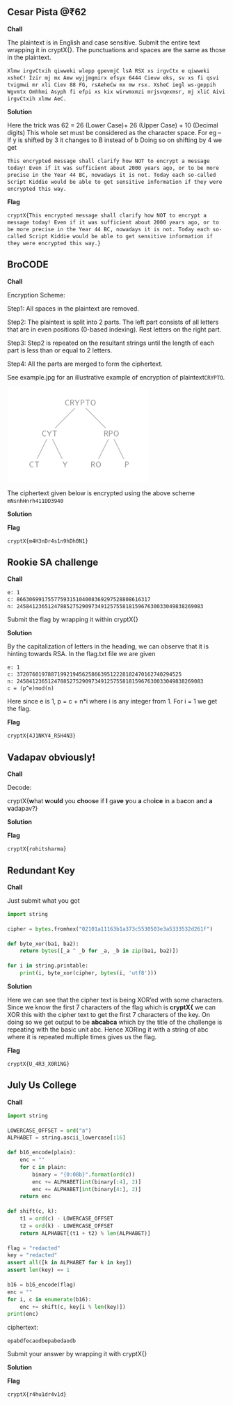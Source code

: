 ## Cesar Pista @₹62
**Chall**

The plaintext is in English and case sensitive. Submit the entire text wrapping it in cryptX{}. The punctuations and spaces are the same as those in the plaintext.
```
Xlmw irgvCtxih qiwweki wlepp gpevmjC lsA RSX xs irgvCtx e qiwweki xsheC! Izir mj mx Aew wyjjmgmirx efsyx 6444 Cievw eks, sv xs fi qsvi tvigmwi mr xli Ciev 88 FG, rsAeheCw mx mw rsx. XsheC iegl ws-geppih Wgvmtx Omhhmi Asyph fi efpi xs kix wirwmxmzi mrjsvqexmsr, mj xliC Aivi irgvCtxih xlmw AeC.
```

**Solution**

Here the trick was 62 = 26 (Lower Case)+ 26 (Upper Case) + 10 (Decimal digits)
This whole set must be considered as the character space.
For eg – If y is shifted by 3 it changes to B instead of b
Doing so on shifting by 4 we get
```
This encrypted message shall clarify how NOT to encrypt a message today! Even if it was sufficient about 2000 years ago, or to be more precise in the Year 44 BC, nowadays it is not. Today each so-called Script Kiddie would be able to get sensitive information if they were encrypted this way.
```
**Flag**
```
cryptX{This encrypted message shall clarify how NOT to encrypt a message today! Even if it was sufficient about 2000 years ago, or to be more precise in the Year 44 BC, nowadays it is not. Today each so-called Script Kiddie would be able to get sensitive information if they were encrypted this way.}
```

## BroCODE
**Chall**

Encryption Scheme:

Step1: All spaces in the plaintext are removed.

Step2: The plaintext is split into 2 parts. The left part consists of all letters that are in  even positions (0-based indexing). Rest letters on the right part.

Step3: Step2 is repeated on the resultant strings until the length of each part is less than or equal to 2 letters.

Step4: All the parts are merged to form the ciphertext.

See example.jpg for an illustrative example of encryption of plaintext```CRYPTO```.

![](./example.jpg)

The ciphertext given below is encrypted using the above scheme
```mNsnhHnrh411DD3940```

**Solution**

**Flag**
```
cryptX{m4H3nDr4s1n9hDh0N1}
```

## Rookie SA challenge
**Chall**
```
e: 1
c: 8663069917557759315104008369297528808616317
n: 245841236512478852752909734912575581815967630033049838269083
```
Submit the flag by wrapping it within cryptX{}

**Solution**

By the capitalization of letters in the heading, we can observe that it is hinting towards RSA.
In the flag.txt file we are given
```
e: 1
c: 37207601978871992194562586639512228182470162740294525
n: 245841236512478852752909734912575581815967630033049838269083 
c = (p^e)mod(n)
```
Here since e is 1, p = c + n*i where i is any integer from 1.
For i = 1 we get the flag.

**Flag**
```
cryptX{4J1NKY4_R5H4N3}
```

## Vadapav obviously!
**Chall**

Decode:

cryptX{**w**hat **w**o**uld** you **cho**o**s**e if **I** ga**ve** **y**ou **a** cho**ice** in a ba**c**on a**n**d **a** **v**adapav?}


**Solution**

**Flag**
```
cryptX{rohitsharma}
```

## Redundant Key
**Chall**

Just submit what you got 
```python
import string
 
cipher = bytes.fromhex("02101a11163b1a373c5530503e3a5333532d261f")
 
def byte_xor(ba1, ba2):
    return bytes([_a ^ _b for _a, _b in zip(ba1, ba2)])

for i in string.printable:
    print(i, byte_xor(cipher, bytes(i, 'utf8')))
```

**Solution**

Here we can see that the cipher text is being XOR’ed with some characters.
Since we know the first 7 characters of the flag which is **cryptX{** we can XOR this with the cipher text to get the first 7 characters of the key.
On doing so we get output to be **abcabca** which by the title of the challenge is repeating with the basic unit abc.
Hence XORing it with a string of abc where it is repeated multiple times gives us the flag.

**Flag**
```
cryptX{U_4R3_X0R1NG}
```

## July Us College
**Chall**
```python
import string

LOWERCASE_OFFSET = ord("a")
ALPHABET = string.ascii_lowercase[:16]

def b16_encode(plain):
	enc = ""
	for c in plain:
		binary = "{0:08b}".format(ord(c))
		enc += ALPHABET[int(binary[:4], 2)]
		enc += ALPHABET[int(binary[4:], 2)]
	return enc

def shift(c, k):
	t1 = ord(c) - LOWERCASE_OFFSET
	t2 = ord(k) - LOWERCASE_OFFSET
	return ALPHABET[(t1 + t2) % len(ALPHABET)]

flag = "redacted"
key = "redacted"
assert all([k in ALPHABET for k in key])
assert len(key) == 1

b16 = b16_encode(flag)
enc = ""
for i, c in enumerate(b16):
	enc += shift(c, key[i % len(key)])
print(enc)
```
ciphertext:
```
epabdfecaodbepabedaodb
```
Submit your answer by wrapping it with cryptX{}

**Solution**

**Flag**
```
cryptX{r4hu1dr4v1d}
```
